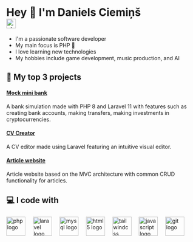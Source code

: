 <h1 align="left">Hey 👋 I'm Daniels Ciemiņš
  <br>
  <a href="https://www.linkedin.com/in/danielsciemins">
    <img src="https://img.shields.io/static/v1?message=LinkedIn&logo=linkedin&label=&color=0077B5&logoColor=white&labelColor=&style=for-the-badge" height="25" alt="linkedin logo"/>
  </a>
</h1>

<p align="left">
  <ul>
    <li>I'm a passionate software developer</li> 
    <li>My main focus is PHP 🐘</li> 
    <li>I love learning new technologies</li> 
    <li>My hobbies include game development, music production, and AI</li> 
  </ul>
</p>

###

<h2 align="left">💼 My top 3 projects</h2> 

#### <a href="https://github.com/dacie-00/homework-final">Mock mini bank</a>

A bank simulation made with PHP 8 and Laravel 11 with features such as creating bank accounts, making transfers, making investments in cryptocurrencies.  

#### <a href="https://github.com/dacie-00/cv-creator/">CV Creator</a>

A CV editor made using Laravel featuring an intuitive visual editor.

#### <a href="https://github.com/dacie-00/homework-article-website">Article website</a>

Article website based on the MVC architecture with common CRUD functionality for articles.


###

<h2 align="left"></>💻 I code with</h2>

###

<div align="left">
  <img src="https://cdn.jsdelivr.net/gh/devicons/devicon/icons/php/php-original.svg" height="50" alt="php logo"  />
  <img width="12" />
  <img src="https://cdn.jsdelivr.net/gh/devicons/devicon@latest/icons/laravel/laravel-original-wordmark.svg" height="50" alt="laravel logo"  />
  <img width="12" />
  <img src="https://cdn.jsdelivr.net/gh/devicons/devicon/icons/mysql/mysql-original.svg" height="50" alt="mysql logo"  />
  <img width="12" />
  <img src="https://cdn.jsdelivr.net/gh/devicons/devicon/icons/html5/html5-original.svg" height="50" alt="html5 logo"  />
  <img width="12" />
  <img src="https://cdn.jsdelivr.net/gh/devicons/devicon/icons/tailwindcss/tailwindcss-original-wordmark.svg" height="50" alt="tailwindcss logo"  />
  <img width="12" />
  <img src="https://cdn.jsdelivr.net/gh/devicons/devicon/icons/javascript/javascript-original.svg" height="50" alt="javascript logo"  />
  <img width="12" />
  <img src="https://cdn.jsdelivr.net/gh/devicons/devicon/icons/git/git-original.svg" height="50" alt="git logo"  />
</div>

###

